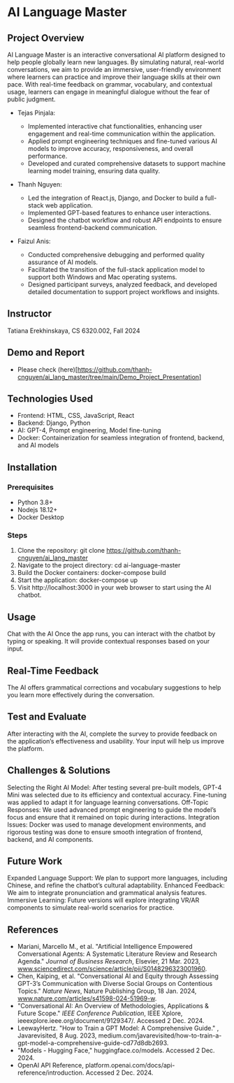 # AI Language Master

## Project Overview
AI Language Master is an interactive conversational AI platform designed to help people globally learn new languages. By simulating natural, real-world conversations, we aim to provide an immersive, user-friendly environment where learners can practice and improve their language skills at their own pace. With real-time feedback on grammar, vocabulary, and contextual usage, learners can engage in meaningful dialogue without the fear of public judgment.

* Tejas Pinjala: 
   * Implemented interactive chat functionalities, enhancing user engagement and real-time communication within the application.
   * Applied prompt engineering techniques and fine-tuned various AI models to improve accuracy, responsiveness, and overall performance.
   * Developed and curated comprehensive datasets to support machine learning model training, ensuring data quality.

* Thanh Nguyen:
   * Led the integration of React.js, Django, and Docker to build a full-stack web application.
   * Implemented GPT-based features to enhance user interactions.
   * Designed the chatbot workflow and robust API endpoints to ensure seamless frontend-backend communication.
* Faizul Anis:
   * Conducted comprehensive debugging and performed quality assurance of AI models.
   * Facilitated the transition of the full-stack application model to support both Windows and Mac operating systems.
   * Designed participant surveys, analyzed feedback, and developed detailed documentation to support project workflows and insights.

## Instructor
Tatiana Erekhinskaya, CS 6320.002, Fall 2024

## Demo and Report
* Please check (here)[https://github.com/thanh-cnguyen/ai_lang_master/tree/main/Demo_Project_Presentation]

## Technologies Used
* Frontend: HTML, CSS, JavaScript, React
* Backend: Django, Python
* AI: GPT-4, Prompt engineering, Model fine-tuning
* Docker: Containerization for seamless integration of frontend, backend, and AI models

## Installation

### Prerequisites
* Python 3.8+
* Nodejs 18.12+
* Docker Desktop

### Steps
1. Clone the repository:
   git clone https://github.com/thanh-cnguyen/ai_lang_master
2. Navigate to the project directory:
   cd ai-language-master
3. Build the Docker containers:
   docker-compose build
4. Start the application:
   docker-compose up
5. Visit http://localhost:3000 in your web browser to start using the AI chatbot.

## Usage
Chat with the AI
Once the app runs, you can interact with the chatbot by typing or speaking. It will provide contextual responses based on your input.

## Real-Time Feedback
The AI offers grammatical corrections and vocabulary suggestions to help you learn more effectively during the conversation.

## Test and Evaluate
After interacting with the AI, complete the survey to provide feedback on the application’s effectiveness and usability. Your input will help us improve the platform.

## Challenges & Solutions
Selecting the Right AI Model: After testing several pre-built models, GPT-4 Mini was selected due to its efficiency and contextual accuracy. Fine-tuning was applied to adapt it for language learning conversations.
Off-Topic Responses: We used advanced prompt engineering to guide the model’s focus and ensure that it remained on topic during interactions.
Integration Issues: Docker was used to manage development environments, and rigorous testing was done to ensure smooth integration of frontend, backend, and AI components.

## Future Work
Expanded Language Support: We plan to support more languages, including Chinese, and refine the chatbot’s cultural adaptability.
Enhanced Feedback: We aim to integrate pronunciation and grammatical analysis features.
Immersive Learning: Future versions will explore integrating VR/AR components to simulate real-world scenarios for practice.

## References
* Mariani, Marcello M., et al. "Artificial Intelligence Empowered Conversational Agents: A Systematic Literature Review and Research Agenda." *Journal of Business Research*, Elsevier, 21 Mar. 2023, www.sciencedirect.com/science/article/pii/S0148296323001960.
* Chen, Kaiping, et al. "Conversational AI and Equity through Assessing GPT-3’s Communication with Diverse Social Groups on Contentious Topics." *Nature News*, Nature Publishing Group, 18 Jan. 2024, www.nature.com/articles/s41598-024-51969-w.
* "Conversational AI: An Overview of Methodologies, Applications & Future Scope." *IEEE Conference Publication*, IEEE Xplore, ieeexplore.ieee.org/document/9129347/. Accessed 2 Dec. 2024.
* LeewayHertz. "How to Train a GPT Model: A Comprehensive Guide." , Javarevisited, 8 Aug. 2023, medium.com/javarevisited/how-to-train-a-gpt-model-a-comprehensive-guide-cd77d8db2693.
* "Models - Hugging Face," huggingface.co/models. Accessed 2 Dec. 2024.
* OpenAI API Reference, platform.openai.com/docs/api-reference/introduction. Accessed 2 Dec. 2024.
